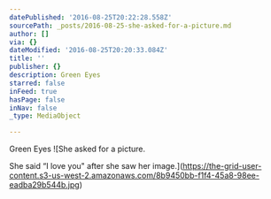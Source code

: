 ```yaml
---
datePublished: '2016-08-25T20:22:28.558Z'
sourcePath: _posts/2016-08-25-she-asked-for-a-picture.md
author: []
via: {}
dateModified: '2016-08-25T20:20:33.084Z'
title: ''
publisher: {}
description: Green Eyes
starred: false
inFeed: true
hasPage: false
inNav: false
_type: MediaObject

---
```

Green Eyes
![She asked for a picture.

She said “I love you" after she saw her image.](https://the-grid-user-content.s3-us-west-2.amazonaws.com/8b9450bb-f1f4-45a8-98ee-eadba29b544b.jpg)